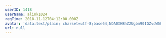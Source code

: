 ```yaml
---
userID: 1418
userName: alink1024
regTime: 2018-11-12T04:12:00.000Z
avatar: 'data:text/plain; charset=utf-8;base64,NDA0IHBhZ2Ugbm90IGZvdW5kCg=='
url: null
---
```




